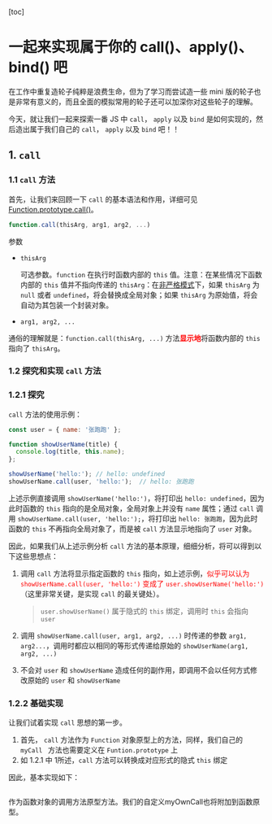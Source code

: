[toc]

# 一起来实现属于你的 call()、apply()、bind() 吧

在工作中重复造轮子纯粹是浪费生命，但为了学习而尝试造一些 mini 版的轮子也是非常有意义的，而且全面的模拟常用的轮子还可以加深你对这些轮子的理解。

今天，就让我们一起来探索一番 JS 中 `call`， `apply` 以及 `bind` 是如何实现的，然后造出属于我们自己的 `call`， `apply` 以及 `bind` 吧！！

## 1. `call`

### 1.1  `call` 方法

首先，让我们来回顾一下 `call` 的基本语法和作用，详细可见 [Function.prototype.call()](https://developer.mozilla.org/en-US/docs/Web/JavaScript/Reference/Global_Objects/Function/call)。

```js
function.call(thisArg, arg1, arg2, ...)
```

参数

- `thisArg`

  可选参数。`function` 在执行时函数内部的 `this` 值。注意：在某些情况下函数内部的 `this` 值并不指向传递的 `thisArg`：在[非严格模式](https://developer.mozilla.org/en-US/docs/Web/JavaScript/Reference/Strict_mode)下，如果 `thisArg` 为 `null` 或者 `undefined`，将会替换成全局对象；如果 `thisArg` 为原始值，将会自动为其包装一个封装对象。

- `arg1, arg2, ...`

通俗的理解就是：`function.call(thisArg, ...)` 方法<font color='red'>**显示地**</font>将函数内部的 `this` 指向了 `thisArg`。

### 1.2 探究和实现 `call` 方法

### 1.2.1 探究

`call` 方法的使用示例：

```js
const user = { name: '张跑跑' };

function showUserName(title) {
  console.log(title, this.name);
};

showUserName('hello:'); // hello: undefined
showUserName.call(user, 'hello:');  // hello: 张跑跑
```

上述示例直接调用 `showUserName('hello:')`，将打印出 `hello: undefined`，因为此时函数的 `this` 指向的是全局对象，全局对象上并没有 `name` 属性；通过 `call` 调用  `showUserName.call(user, 'hello:');`，将打印出 `hello: 张跑跑`，因为此时函数的 `this` 不再指向全局对象了，而是被 `call` 方法显示地指向了 `user` 对象。

因此，如果我们从上述示例分析 `call` 方法的基本原理，细细分析，将可以得到以下这些思想点：

1. 调用 `call` 方法将显示指定函数的 `this` 指向，如上述示例，<font color='red'>似乎可以认为 `showUserName.call(user, 'hello:')` 变成了 `user.showUserName('hello:')`</font>（这里非常关键，是实现 `call` 的最关键处）。

   > `user.showUserName()` 属于隐式的 `this` 绑定，调用时 `this` 会指向 `user`

2. 调用 `showUserName.call(user, arg1, arg2, ...)` 时传递的参数 `arg1, arg2...`，调用时都应以相同的等形式传递给原始的 `showUserName(arg1, arg2, ...)`

3. 不会对 `user` 和 `showUserName` 造成任何的副作用，即调用不会以任何方式修改原始的  `user` 和 `showUserName` 

### 1.2.2 基础实现

让我们试着实现 `call` 思想的第一步。

1. 首先， `call` 方法作为 `Function` 对象原型上的方法，同样，我们自己的 `myCall ` 方法也需要定义在 `Funtion.prototype` 上
2. 如 1.2.1 中 1所述，`call` 方法可以转换成对应形式的隐式 `this` 绑定

因此，基本实现如下：

```js
```



作为函数对象的调用方法原型方法。我们的自定义myOwnCall也将附加到函数原型。










































































